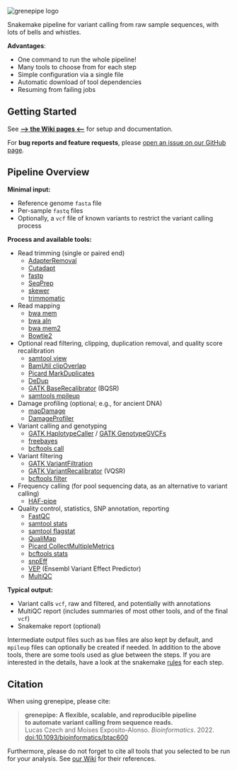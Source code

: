 ![grenepipe logo](/doc/logo/grenepipe.png?raw=true)

Snakemake pipeline for variant calling from raw sample sequences, with lots of bells and whistles.

**Advantages**:

  - One command to run the whole pipeline!
  - Many tools to choose from for each step
  - Simple configuration via a single file
  - Automatic download of tool dependencies
  - Resuming from failing jobs

Getting Started
-------------------

See [**--&gt; the Wiki pages &lt;--**](https://github.com/lczech/grenepipe/wiki) for setup and documentation.

For **bug reports and feature requests**, please
[open an issue on our GitHub page](https://github.com/lczech/grenepipe/issues).

Pipeline Overview
-------------------

**Minimal input:**

  - Reference genome `fasta` file
  - Per-sample `fastq` files
  - Optionally, a `vcf` file of known variants to restrict the variant calling process

**Process and available tools:**

  - Read trimming (single or paired end)
    - [AdapterRemoval](https://adapterremoval.readthedocs.io/en/latest/)
    - [Cutadapt](https://cutadapt.readthedocs.io/en/stable/)
    - [fastp](https://github.com/OpenGene/fastp)
    - [SeqPrep](https://github.com/jstjohn/SeqPrep)
    - [skewer](https://github.com/relipmoc/skewer)
    - [trimmomatic](http://www.usadellab.org/cms/index.php?page=trimmomatic)
  - Read mapping
    - [bwa mem](http://bio-bwa.sourceforge.net/bwa.shtml)
    - [bwa aln](http://bio-bwa.sourceforge.net/bwa.shtml)
    - [bwa mem2](https://github.com/bwa-mem2/bwa-mem2)
    - [Bowtie2](http://bowtie-bio.sourceforge.net/bowtie2/index.shtml)
  - Optional read filtering, clipping, duplication removal, and quality score recalibration
    - [samtool view](http://www.htslib.org/doc/samtools-view.html)
    - [BamUtil clipOverlap](https://genome.sph.umich.edu/wiki/BamUtil:_clipOverlap)
    - [Picard MarkDuplicates](https://broadinstitute.github.io/picard/command-line-overview.html#MarkDuplicates)
    - [DeDup](https://github.com/apeltzer/dedup)
    - [GATK BaseRecalibrator](https://gatk.broadinstitute.org/hc/en-us/articles/360036898312-BaseRecalibrator) (BQSR)
    - [samtools mpileup](http://www.htslib.org/doc/samtools-mpileup.html)
  - Damage profiling (optional; e.g., for ancient DNA)
    - [mapDamage](https://github.com/ginolhac/mapDamage)
    - [DamageProfiler](https://github.com/Integrative-Transcriptomics/DamageProfiler)
  - Variant calling and genotyping
    - [GATK HaplotypeCaller](https://gatk.broadinstitute.org/hc/en-us/articles/360037225632-HaplotypeCaller) / [GATK GenotypeGVCFs](https://gatk.broadinstitute.org/hc/en-us/articles/360037057852-GenotypeGVCFs)
    - [freebayes](https://github.com/freebayes/freebayes)
    - [bcftools call](http://samtools.github.io/bcftools/bcftools.html#call)
  - Variant filtering
    - [GATK VariantFiltration](https://gatk.broadinstitute.org/hc/en-us/articles/360036834871-VariantFiltration)
    - [GATK VariantRecalibrator](https://gatk.broadinstitute.org/hc/en-us/articles/360036510892-VariantRecalibrator) (VQSR)
    - [bcftools filter](https://samtools.github.io/bcftools/bcftools.html#filter)
  - Frequency calling (for pool sequencing data, as an alternative to variant calling)
    - [HAF-pipe](https://github.com/petrov-lab/HAFpipe-line)
  - Quality control, statistics, SNP annotation, reporting
    - [FastQC](http://www.bioinformatics.babraham.ac.uk/projects/fastqc/)
    - [samtool stats](http://www.htslib.org/doc/samtools-stats.html)
    - [samtool flagstat](http://www.htslib.org/doc/samtools-flagstat.html)
    - [QualiMap](http://qualimap.conesalab.org/)
    - [Picard CollectMultipleMetrics](https://gatk.broadinstitute.org/hc/en-us/articles/360042478112-CollectMultipleMetrics-Picard-)
    - [bcftools stats](http://samtools.github.io/bcftools/bcftools.html#stats)
    - [snpEff](https://pcingola.github.io/SnpEff/)
    - [VEP](https://uswest.ensembl.org/info/docs/tools/vep/index.html) (Ensembl Variant Effect Predictor)
    - [MultiQC](https://multiqc.info/)

**Typical output:**

  - Variant calls `vcf`, raw and filtered, and potentially with annotations
  - MultiQC report (includes summaries of most other tools, and of the final `vcf`)
  - Snakemake report (optional)

Intermediate output files such as `bam` files are also kept by default,
and `mpileup` files can optionally be created if needed.
In addition to the above tools, there are some tools used as glue between the steps.
If you are interested in the details, have a look at the snakemake [rules](https://github.com/lczech/grenepipe/tree/master/rules) for each step.

Citation
-------------------

When using grenepipe, please cite:

> **grenepipe: A flexible, scalable, and reproducible pipeline <br/>to automate variant calling from sequence reads.**<br/>
> Lucas Czech and Moises Exposito-Alonso. *Bioinformatics*. 2022.<br/>
> [doi:10.1093/bioinformatics/btac600](https://doi.org/10.1093/bioinformatics/btac600)

Furthermore, please do not forget to cite all tools that you selected to be run for your analysis. See [our Wiki](https://github.com/moiexpositoalonsolab/grenepipe/wiki/Citation-and-References) for their references.
